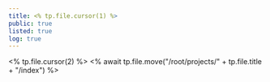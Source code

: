 ```yaml
---
title: <% tp.file.cursor(1) %>
public: true
listed: true
log: true
---
```


<% tp.file.cursor(2) %>
<% await tp.file.move("/root/projects/" + tp.file.title + "/index") %>